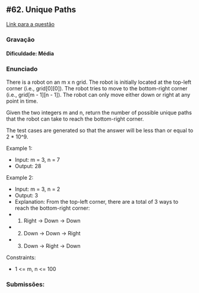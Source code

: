 ## #62. Unique Paths



[Link para a questão](https://leetcode.com/problems/unique-paths/description/)

### Gravação

#### Dificuldade: Média

### Enunciado

There is a robot on an m x n grid. The robot is initially located at the top-left corner (i.e., grid[0][0]). The robot tries to move to the bottom-right corner (i.e., grid[m - 1][n - 1]). The robot can only move either down or right at any point in time.

Given the two integers m and n, return the number of possible unique paths that the robot can take to reach the bottom-right corner.

The test cases are generated so that the answer will be less than or equal to 2 * 10^9.

Example 1:


- Input: m = 3, n = 7
- Output: 28

Example 2:

- Input: m = 3, n = 2
- Output: 3
- Explanation: From the top-left corner, there are a total of 3 ways to reach the bottom-right corner:
- 1. Right -> Down -> Down
- 2. Down -> Down -> Right
- 3. Down -> Right -> Down


Constraints:

- 1 <= m, n <= 100


### Submissões: 







